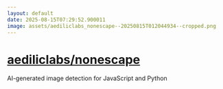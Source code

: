 ```yaml
---
layout: default
date: 2025-08-15T07:29:52.900011
image: assets/aediliclabs_nonescape--20250815T012044934--cropped.png
---
```


# [aediliclabs/nonescape](https://github.com/aediliclabs/nonescape)

AI-generated image detection for JavaScript and Python
